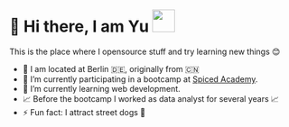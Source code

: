 # 👋 Hi there, I am Yu <img src="https://github.githubassets.com/images/mona-whisper.gif" height="40" />

This is the place where I opensource stuff and try learning new things 😊

- 📍 I am located at Berlin 🇩🇪, originally from 🇨🇳 
- 🔭 I’m currently participating in a bootcamp at [Spiced Academy](https://www.spiced-academy.com/en).
- 🌱 I’m currently learning web development.
- 📈 Before the bootcamp I worked as data analyst for several years 📈
- ⚡ Fun fact: I attract street dogs 🐾

<!--
**sophiesunn1023/sophiesunn1023** is a ✨ _special_ ✨ repository because its `README.md` (this file) appears on your GitHub profile.

Here are some ideas to get you started:

- 🔭 I’m currently working on ...
- 🌱 I’m currently learning ...
- 👯 I’m looking to collaborate on ...
- 🤔 I’m looking for help with ...
- 💬 Ask me about ...
- 📫 How to reach me: ...
- 😄 Pronouns: ...
- ⚡ Fun fact: ...
-->
